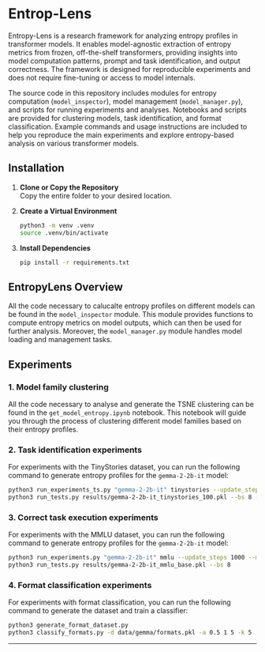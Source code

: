 # Entrop-Lens
Entropy-Lens is a research framework for analyzing entropy profiles in transformer models. It enables model-agnostic extraction of entropy metrics from frozen, off-the-shelf transformers, providing insights into model computation patterns, prompt and task identification, and output correctness. The framework is designed for reproducible experiments and does not require fine-tuning or access to model internals.

The source code in this repository includes modules for entropy computation (`model_inspector`), model management (`model_manager.py`), and scripts for running experiments and analyses. Notebooks and scripts are provided for clustering models, task identification, and format classification. Example commands and usage instructions are included to help you reproduce the main experiments and explore entropy-based analysis on various transformer models.

## Installation

1. **Clone or Copy the Repository**  
    Copy the entire folder to your desired location.

2. **Create a Virtual Environment**  
    ```bash
    python3 -m venv .venv
    source .venv/bin/activate
    ```

3. **Install Dependencies**  
    ```bash
    pip install -r requirements.txt
    ```

## EntropyLens Overview
All the code necessary to calucalte entropy profiles on different models can be found in the `model_inspector` module. This module provides functions to compute entropy metrics on model outputs, which can then be used for further analysis. Moreover, the `model_manager.py` module handles model loading and management tasks.

## Experiments

### 1. Model family clustering
All the code necessary to analyse and generate the TSNE clustering can be found in the `get_model_entropy.ipynb` notebook. This notebook will guide you through the process of clustering different model families based on their entropy profiles.

### 2. Task identification experiments
For experiments with the TinyStories dataset, you can run the following command to generate entropy profiles for the `gemma-2-2b-it` model:

```bash
python3 run_experiments_ts.py "gemma-2-2b-it" tinystories --update_steps 1000 --max_len 8 --n_stories 100
python3 run_tests.py results/gemma-2-2b-it_tinystories_100.pkl --bs 8 --label "prompt"
```

### 3. Correct task execution experiments
For experiments with the MMLU dataset, you can run the following command to generate entropy profiles for the `gemma-2-2b-it` model:


```bash
python3 run_experiments.py "gemma-2-2b-it" mmlu --update_steps 1000 --max_len 8 --prompt_type base
python3 run_tests.py results/gemma-2-2b-it_mmlu_base.pkl --bs 8
```


### 4. Format classification experiments
For experiments with format classification, you can run the following command to generate the dataset and train a classifier:

```bash
python3 generate_format_dataset.py
python3 classify_formats.py -d data/gemma/formats.pkl -a 0.5 1 5 -k 5
```

---